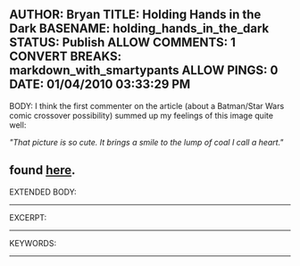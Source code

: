 AUTHOR: Bryan
TITLE: Holding Hands in the Dark
BASENAME: holding_hands_in_the_dark
STATUS: Publish
ALLOW COMMENTS: 1
CONVERT BREAKS: markdown_with_smartypants
ALLOW PINGS: 0
DATE: 01/04/2010 03:33:29 PM
-----
BODY:
I think the first commenter on the article (about a Batman/Star Wars comic crossover possibility) summed up my feelings of this image quite well: 

*"That picture is so cute. It brings a smile to the lump of coal I call a heart."*

found [here](http://io9.com/5438804/is-this-the-year-of-darth-vader-vs-batman).
-----
EXTENDED BODY:

-----
EXCERPT:

-----
KEYWORDS:

-----


